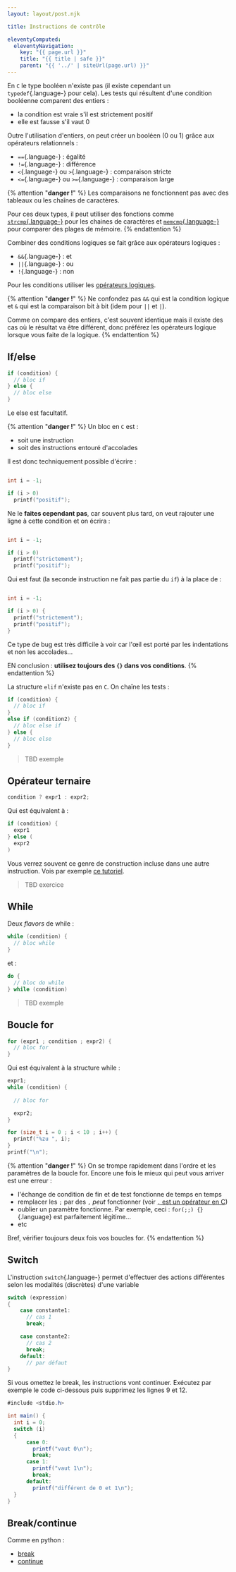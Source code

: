 ```yaml
---
layout: layout/post.njk

title: Instructions de contrôle

eleventyComputed:
  eleventyNavigation:
    key: "{{ page.url }}"
    title: "{{ title | safe }}"
    parent: "{{ '../' | siteUrl(page.url) }}"
---
```



En `C` le type booléen n'existe pas (il existe cependant un `typedef`{.language-} pour cela). Les tests qui résultent d'une condition booléenne comparent des entiers :

- la condition est vraie s'il est strictement positif
- elle est fausse s'il vaut 0

Outre l'utilisation d'entiers, on peut créer un booléen (0 ou 1) grâce aux opérateurs relationnels :

- `==`{.language-} : égalité
- `!=`{.language-} : différence
- `<`{.language-} ou `>`{.language-} : comparaison stricte
- `<=`{.language-} ou `>=`{.language-} : comparaison large

{% attention "**danger !**" %}
Les comparaisons ne fonctionnent pas avec des tableaux ou les chaînes de caractères.

Pour ces deux types, il peut utiliser des fonctions comme [`strcmp`{.language-}](https://fr.wikipedia.org/wiki/Strcmp) pour les chaines de caractères et [`memcmp`{.language-}](https://www.tutorialspoint.com/c_standard_library/c_function_memcmp.htm) pour comparer des plages de mémoire.
{% endattention %}

Combiner des conditions logiques se fait grâce aux opérateurs logiques :

- `&&`{.language-} : et
- `||`{.language-} : ou
- `!`{.language-} : non

Pour les conditions utiliser les [opérateurs logiques](https://www.tutorialspoint.com/cprogramming/c_logical_operators.htm).

{% attention "**danger !**" %}
Ne confondez pas `&&` qui est la condition logique et `&` qui est la comparaison bit à bit (idem pour `||` et `|`).

Comme on compare des entiers, c'est souvent identique mais il existe des cas où le résultat va être différent, donc préférez les opérateurs logique lorsque vous faite de la logique.
{% endattention %}

## If/else

```c
if (condition) {
  // bloc if
} else {
  // bloc else
}
```

Le else est facultatif.

{% attention "**danger !**" %}
Un bloc en `C` est :

- soit une instruction
- soit des instructions entouré d'accolades

Il est donc techniquement possible d'écrire :

```c

int i = -1;

if (i > 0) 
  printf("positif");
```

Ne le **faites cependant pas**, car souvent plus tard, on veut rajouter une ligne à cette condition et on écrira :

```c

int i = -1;

if (i > 0) 
  printf("strictement");
  printf("positif");
```

Qui est faut (la seconde instruction ne fait pas partie du `if`) à la place de :

```c

int i = -1;

if (i > 0) {
  printf("strictement");
  printf("positif");
}
```

Ce type de bug est très difficile à voir car l'œil est porté par les indentations et non les accolades...

EN conclusion : **utilisez toujours des `{}` dans vos conditions**.
{% endattention %}

La structure `elif` n'existe pas en `C`. On chaîne les tests :

```c
if (condition) {
  // bloc if
} 
else if (condition2) {
  // bloc else if
} else {
  // bloc else
}
```

> TBD exemple

## Opérateur ternaire

```c
condition ? expr1 : expr2;
```

Qui est équivalent à :

```c
if (condition) {
  expr1
} else (
  expr2
)
```

Vous verrez souvent ce genre de construction incluse dans une autre instruction. Vois par exemple [ce tutoriel](https://www.freecodecamp.org/news/c-ternary-operator/).

> TBD exercice

## While

Deux *flavors* de while :

```c
while (condition) {
  // bloc while
}
```

et :

```c
do {
  // bloc do while
} while (condition)
```

> TBD exemple

## Boucle for

```c
for (expr1 ; condition ; expr2) {
  // bloc for
}
```

Qui est équivalent à la structure while :

```c
expr1;
while (condition) {
  
  // bloc for

  expr2;
}
```

```c
for (size_t i = 0 ; i < 10 ; i++) {
  printf("%zu ", i);
}
printf("\n");
```

{% attention "**danger !**" %}
On se trompe rapidement dans l'ordre et les paramètres de la boucle for. Encore une fois le mieux qui peut vous arriver est une erreur :

- l'échange de condition de fin et de test fonctionne de temps en temps
- remplacer les `;` par des `,` *peut* fonctionner (voir [`,` est un opérateur en C](https://en.wikipedia.org/wiki/Comma_operator))
- oublier un paramètre fonctionne. Par exemple, ceci : `for(;;) {}`{.language} est parfaitement légitime...
- etc

Bref, vérifier toujours deux fois vos boucles for.
{% endattention %}

## Switch

L'instruction `switch`{.language-} permet d'effectuer des actions différentes selon les modalités (discrètes) d'une variable

```c
switch (expression)
​{
    case constante1:
      // cas 1
      break;

    case constante2:
      // cas 2
      break;
    default:
      // par défaut
}
```

Si vous omettez le break, les instructions vont continuer. Exécutez par exemple le code ci-dessous puis supprimez les lignes 9 et 12.

```c#
#include <stdio.h>

int main() {
  int i = 0;
  switch (i)
  ​{
      case 0:
        printf("vaut 0\n");
        break;
      case 1:
        printf("vaut 1\n");
        break;
      default:
        printf("différent de 0 et 1\n");
  }
}
```

## Break/continue

Comme en python :

- [break](http://ressources.unit.eu/cours/Cfacile/co/Chap5_p14.html)
- [continue](http://ressources.unit.eu/cours/Cfacile/co/Chap5_p13.html)
